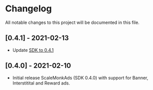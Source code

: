# Changelog
All notable changes to this project will be documented in this file.

## [0.4.1] - 2021-02-13
- Update [SDK to 0.4.1](https://github.com/scalemonk/mediation-sdk-ios-framework/blob/master/CHANGELOG.md#041---2021-02-12)

## [0.4.0] - 2021-02-10
- Initial release ScaleMonkAds (SDK 0.4.0) with support for Banner, Interstitital and Reward ads.